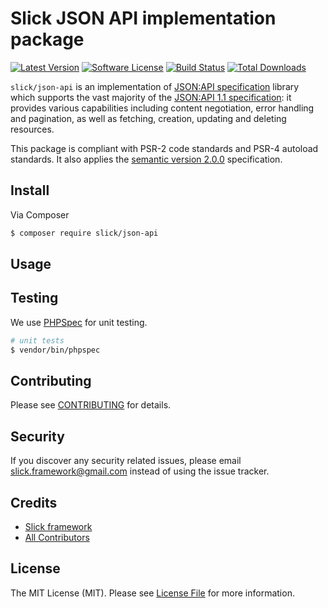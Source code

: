 # Slick JSON API implementation package

[![Latest Version](https://img.shields.io/github/release/slickframework/json-api.svg?style=flat-square)](https://github.com/slickframework/json-api/releases)
[![Software License](https://img.shields.io/badge/license-MIT-brightgreen.svg?style=flat-square)](LICENSE)
[![Build Status](https://img.shields.io/github/actions/workflow/status/slickframework/json-api/continuous-integration.yml?style=flat-square)](https://github.com/slickframework/jso-api/actions/workflows/continuous-integration.yml)
[![Total Downloads](https://img.shields.io/packagist/dt/slick/json-api.svg?style=flat-square)](https://packagist.org/packages/slick/json-api)

``slick/json-api`` is an implementation of [JSON:API specification](https://jsonapi.org/) library
which supports the vast majority of the [JSON:API 1.1 specification](https://jsonapi.org/format/1.1): it
provides various capabilities including content negotiation, error handling and pagination, as well as
fetching, creation, updating and deleting resources. 

This package is compliant with PSR-2 code standards and PSR-4 autoload standards. It
also applies the [semantic version 2.0.0](http://semver.org) specification.

## Install

Via Composer

``` bash
$ composer require slick/json-api
```

## Usage

## Testing

We use [PHPSpec](http://www.phpspec.net/) for unit testing.

``` bash
# unit tests
$ vendor/bin/phpspec
```

## Contributing

Please see [CONTRIBUTING](CONTRIBUTING.md) for details.

## Security

If you discover any security related issues, please email slick.framework@gmail.com instead of using the issue tracker.

## Credits

- [Slick framework](https://github.com/slickframework)
- [All Contributors](https://github.com/slickframework/json-api/graphs/contributors)

## License

The MIT License (MIT). Please see [License File](LICENSE) for more information.